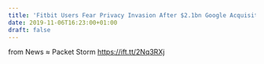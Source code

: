 ```yaml
---
title: 'Fitbit Users Fear Privacy Invasion After $2.1bn Google Acquisition'
date: 2019-11-06T16:23:00+01:00
draft: false
---
```


  
  
from News ≈ Packet Storm https://ift.tt/2Nq3RXj